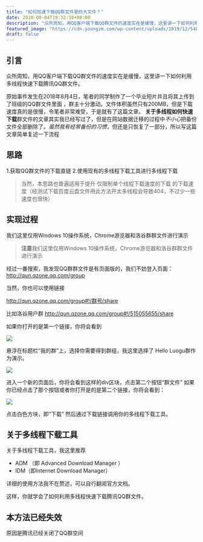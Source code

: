 ```yaml
---
title: "如何加速下载QQ群文件里的大文件？"
date: 2018-08-04T19:32:18+08:00
description: "众所周知，用QQ客户端下载QQ群文件的速度实在是缓慢，这里讲一下如何利用多线程快速下载腾讯QQ群文件。"
featured_image: "https://cdn.youngzm.com/wp-content/uploads/2019/12/54LGTXPY6OIW_OLO_WH.png"
draft: false
---
```

## 引言
众所周知，用QQ客户端下载QQ群文件的速度实在是缓慢，这里讲一下如何利用多线程快速下载腾讯QQ群文件。
<!--more-->
原始事件发生在2018年8月4日，笔者的同学制作了一个毕业短片并且将其上传到了班级的QQ群文件里面 ，群主十分激动。文件体积虽然只有200MB，但是下载速度真的是很慢，令笔者非常难受，于是就有了这篇文章。
**关于多线程如何快速下载**群文件的文章其实我已经写过了，但是在网站数据迁移的过程中*不小心*把备份文件全部删除了。*虽然我有经常备份的习惯*，但还是只恢复了一部分，所以写这篇文章简单复述一下流程
## 思路

1.获取QQ群文件的下载直链
2.使用现有的多线程下载工具进行多线程下载
> 当然，本思路也普遍适用于提升 仅限制单个线程下载速度的下载 的下载速度（经测试下载百度云盘文件用此方法开太多线程会导致404，不过少一些速度也很快）
## 实现过程

我们这里仅用Windows 10操作系统，Chrome游览器和洛谷群群文件进行演示

> **注意**我们这里仅用Windows 10操作系统，Chrome游览器和洛谷群群文件进行演示

经过一番搜索，我发现QQ群群文件是有页面版的，我们不妨登入页面：
<http://qun.qzone.qq.com/group>

当然，你也可以使用链接 

http://qun.qzone.qq.com/group#!/群号/share 

比如洛谷用户群 <http://qun.qzone.qq.com/group#!/515055655/share> 

如果你打开的是第一个链接，你将会看到

![](https://cdn.youngzm.com/wp-content/uploads/2019/12/HHOOLXDJV902UO2M-1024x270.png)

悬浮在标题栏“我的群”上，选择你需要得到群组，我这里选择了 Hello Luogu群作为演示。

![](https://cdn.youngzm.com/wp-content/uploads/2019/12/S5BM5G6QB939BVL4.png)

进入一个新的页面后，你将会看到这样的div区块，点击第二个按钮“群文件”
如果你已经点击了那个按钮或者你打开是的是第二个链接，你将会看到：

![](https://cdn.youngzm.com/wp-content/uploads/2019/12/54LGTXPY6OIW_OLO_WH.png)

点击白色方块，即“下载”
然后通过下载链接调用你的多线程下载工具。
## 关于多线程下载工具
关于多线程下载工具，我这里推荐

- ADM （即 Advanced Download Manager ）
- IDM（即Internet Download Manager）

详细的使用方法我不在赘述，可以自行翻阅官方文档。

这样，你就学会了如何利用多线程快速下载腾讯QQ群文件。


## 本方法已经失效
原因是腾讯已经关闭了QQ群空间